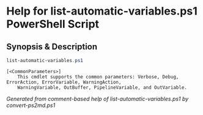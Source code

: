 # Help for list-automatic-variables.ps1 PowerShell Script

## Synopsis & Description
```powershell
list-automatic-variables.ps1 

```

```
[<CommonParameters>]
    This cmdlet supports the common parameters: Verbose, Debug, ErrorAction, ErrorVariable, WarningAction, 
    WarningVariable, OutBuffer, PipelineVariable, and OutVariable.
```

*Generated from comment-based help of list-automatic-variables.ps1 by convert-ps2md.ps1*
